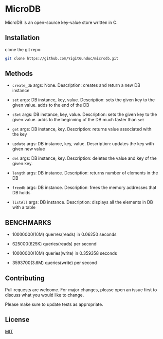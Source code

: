# MicroDB

MicroDB is an open-source key-value store written in C.

## Installation

clone the git repo

```bash
git clone https://github.com/YigitGunduc/microdb.git
```

## Methods

* ```create_db``` args: None. Description: creates and return a new DB instance

* ```set``` args: DB instance, key, value. Description: sets the given key to the given value.
adds to the end of the DB

* ```sSet``` args: DB instance, key, value. Description: sets the given key to the given value. adds to the 
beginning of the DB much faster than ```set```

* ```get``` args: DB instance, key. Description: returns value associated with the key

* ```update``` args: DB instance, key, value. Description: updates the key with given new value

* ```del``` args: DB instance, key. Description: deletes the value and key of the given key.

* ```length``` args: DB instance. Description: returns number of elements in the DB

* ```freedb``` args: DB instance. Description: frees the memory addresses that DB holds

* ```listAll``` args: DB instance. Description: displays all the elements in DB with a table



## BENCHMARKS
 - 10000000(10M) querres(reads) in 0.06250 seconds

 - 625000(625K) queries(reads) per second

 - 10000000(10M) queries(write) in 0.359358 seconds

 - 3593700(3.6M) queries(write) per second


## Contributing
Pull requests are welcome. For major changes, please open an issue first to discuss what you would like to change.

Please make sure to update tests as appropriate.

## License
[MIT](https://choosealicense.com/licenses/mit/)